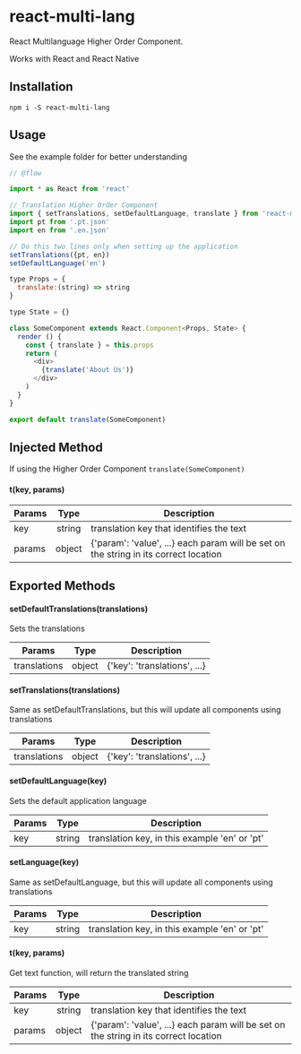 # react-multi-lang

React Multilanguage Higher Order Component.

Works with React and React Native

## Installation

`npm i -S react-multi-lang`

## Usage

See the example folder for better understanding

```javascript
// @flow

import * as React from 'react'

// Translation Higher Order Component
import { setTranslations, setDefaultLanguage, translate } from 'react-multi-lang'
import pt from '.pt.json'
import en from '.en.json'

// Do this two lines only when setting up the application
setTranslations({pt, en})
setDefaultLanguage('en')

type Props = {
  translate:(string) => string
}

type State = {}

class SomeComponent extends React.Component<Props, State> {
  render () {
    const { translate } = this.props
    return (
      <div>
        {translate('About Us')}
      </div>
    )
  }
}

export default translate(SomeComponent)
```

## Injected Method

If using the Higher Order Component `translate(SomeComponent)`

#### t(key, params)

| Params        | Type          | Description  |
| ------------- |:-------------:| ------------ |
| key           | string        | translation key that identifies the text |
| params        | object        | {'param': 'value', ...} each param will be set on the string in its correct location |


## Exported Methods

#### setDefaultTranslations(translations)

Sets the translations

| Params        | Type          | Description  |
| ------------- |:-------------:| ------------ |
| translations   | object        | {'key': 'translations', ...} |

#### setTranslations(translations)

Same as setDefaultTranslations, but this will update all components using translations

| Params        | Type          | Description  |
| ------------- |:-------------:| ------------ |
| translations   | object        | {'key': 'translations', ...} |

#### setDefaultLanguage(key)

Sets the default application language

| Params        | Type          | Description  |
| ------------- |:-------------:| ------------ |
| key   | string        | translation key, in this example 'en' or 'pt' |

#### setLanguage(key)

Same as setDefaultLanguage, but this will update all components using translations

| Params        | Type          | Description  |
| ------------- |:-------------:| ------------ |
| key   | string        | translation key, in this example 'en' or 'pt' |

#### t(key, params)

Get text function, will return the translated string

| Params        | Type          | Description  |
| ------------- |:-------------:| ------------ |
| key           | string        | translation key that identifies the text |
| params        | object        | {'param': 'value', ...} each param will be set on the string in its correct location |
